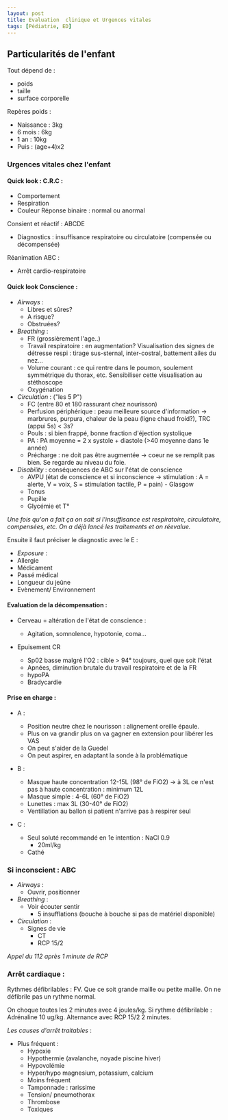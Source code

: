 ```yaml
---
layout: post
title: Evaluation  clinique et Urgences vitales
tags: [Pédiatrie, ED]
---
```

## Particularités de l'enfant

Tout dépend de :
- poids
- taille
- surface corporelle

Repères poids :
- Naissance : 3kg
- 6 mois : 6kg
- 1 an : 10kg
- Puis : (age+4)x2

### Urgences vitales chez l'enfant

#### Quick look : C.R.C :
- Comportement
- Respiration
- Couleur
Réponse binaire : normal ou anormal

Consient et réactif : ABCDE
- Diagnostics : insuffisance respiratoire ou circulatoire (compensée ou décompensée)

Réanimation ABC :
- Arrêt cardio-respiratoire

#### Quick look Conscience :
- _Airways_ :
  - Libres et sûres?
  - A risque?
  - Obstruées?
- _Breathing_ :
  - FR (grossièrement l'age..)
  - Travail respiratoire : en augmentation? Visualisation des signes de détresse respi : tirage sus-sternal, inter-costral, battement ailes du nez...
  - Volume courant : ce qui rentre dans le poumon, soulement symmétrique du thorax, etc. Sensibiliser cette visualisation au stéthoscope
  - Oxygénation
- _Circulation_ : ("les 5 P")
  - FC (entre 80 et 180 rassurant chez nourisson)
  - Perfusion périphérique : peau meilleure source d'information -> marbrures, purpura, chaleur de la peau (ligne chaud froid?), TRC (appui 5s) < 3s?
  - Pouls : si bien frappé, bonne fraction d'éjection systolique
  - PA : PA moyenne = 2 x systole + diastole (>40 moyenne dans 1e année)
  - Précharge : ne doit pas être augmentée -> coeur ne se remplit pas bien. Se regarde au niveau du foie.
- _Disability_ : conséquences de ABC sur l'état de conscience
    - AVPU (état de conscience et si inconscience -> stimulation : A = alerte, V = voix, S = stimulation tactile, P = pain) - Glasgow
    - Tonus
    - Pupille
    - Glycémie et T°

*Une fois qu'on a fait ça on sait si l'insuffisance est respiratoire, circulatoire, compensées, etc. On a déjà lancé les traitements et on réevalue.*

Ensuite il faut préciser le diagnostic avec le E :
- _Exposure_ :
 - Allergie
 - Médicament
 - Passé médical
 - Longueur du jeûne
 - Evènement/ Environnement

#### Evaluation de la décompensation :

- Cerveau = altération de l'état de conscience :
  - Agitation, somnolence, hypotonie, coma...

- Epuisement CR
  - Sp02 basse malgré l'O2 : cible > 94° toujours, quel que soit l'état
  - Apnées, diminution brutale du travail respiratoire et de la FR
  - hypoPA
  - Bradycardie

#### Prise en charge :

- A :
  - Position neutre chez le nourisson : alignement oreille épaule.
  - Plus on va grandir plus on va gagner en extension pour libérer les VAS
  - On peut s'aider de la Guedel
  - On peut aspirer, en adaptant la sonde à la problématique

- B :
  - Masque haute concentration 12-15L (98° de FiO2) -> à 3L ce n'est pas à haute concentration : minimum 12L
  - Masque simple : 4-6L (60° de FiO2)
  - Lunettes : max 3L (30-40° de FiO2)
  - Ventillation au ballon si patient n'arrive pas à respirer seul

- C :
  - Seul soluté recommandé en 1e intention : NaCl 0.9
    - 20ml/kg
  - Cathé

### Si inconscient : ABC

- _Airways_ :
  - Ouvrir, positionner
- _Breathing_ :
  - Voir écouter sentir
    - 5 insufflations (bouche à bouche si pas de matériel disponible)
- _Circulation_ :
  - Signes de vie
    - CT
    - RCP 15/2

*Appel du 112 après 1 minute de RCP*

### Arrêt cardiaque :

Rythmes défibrilables : FV. Que ce soit grande maille ou petite maille.
On ne défibrile pas un rythme normal.

On choque toutes les 2 minutes avec 4 joules/kg.
Si rythme défibrilable : Adrénaline 10 ug/kg. Alternance avec RCP 15/2 2 minutes.

*Les causes d'arrêt traitables* :
- Plus fréquent :
   - Hypoxie
   - Hypothermie (avalanche, noyade piscine hiver)
   - Hypovolémie
   - Hyper/hypo magnesium, potassium, calcium
  - Moins fréquent
   - Tamponnade : rarissime
   - Tension/ pneumothorax
   - Thrombose
   - Toxiques

